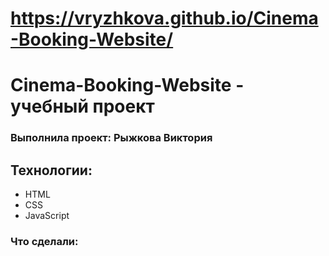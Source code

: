 # https://vryzhkova.github.io/Cinema-Booking-Website/

# Cinema-Booking-Website - учебный проект
### Выполнила проект: Рыжкова Виктория

## Технологии:
- HTML
- CSS
- JavaScript

### Что сделали:

